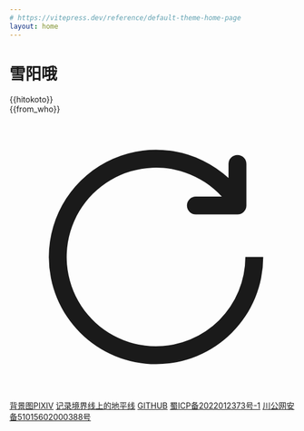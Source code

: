 ```yaml
---
# https://vitepress.dev/reference/default-theme-home-page
layout: home
---
```


<script setup>
import { ref,onMounted,onUnmounted  } from 'vue'

const loading = ref(false)
const hitokoto = ref('一路走一路失去，也一路拥有。')
const from_who = ref('')

let timer
function startInterval() {
  timer = setTimeout(fetchHitokoto, 30 * 1000)
}
async function fetchHitokoto() {
  if(loading.value) return
  loading.value = true

  if (timer) clearTimeout(timer)
  const data = await fetch('https://hi.logacg.com').then(res => res.json())
  if (data && data.hitokoto) {
    let str = ''
    if (data.from_who) {
      str += (`—— ${data.from_who}`)
    }

    if (data.from && data.from !== '原创') {
      str += (`「${data.from}」`)
    }
    from_who.value = str
    hitokoto.value = data.hitokoto
  }

  startInterval()
  loading.value = false
}

onMounted(() => {
  fetchHitokoto()
  document.body.style.backgroundImage = "url('./73575222_p0.webp')"
})

onUnmounted(() => {
  clearTimeout(timer)
  document.body.style.backgroundImage = 'none'
})
</script>

<div :class='$style.body'>
  <h1 :class='$style.h1'>雪阳哦</h1>
  <div :class="[$style.hitokoto]">
    {{hitokoto}}
  </div>
  <div :class="[$style.from_who]">{{from_who}}
  <div :class="[$style.more]" @click="fetchHitokoto" title="再来一句">
    <svg xmlns="http://www.w3.org/2000/svg" viewBox="0 0 1024 1024" :class="[loading ? $style.loading: '']">
      <path fill="currentColor"
        d="M784.512 230.272v-50.56a32 32 0 1 1 64 0v149.056a32 32 0 0 1-32 32H667.52a32 32 0 1 1 0-64h92.992A320 320 0 1 0 524.8 833.152a320 320 0 0 0 320-320h64a384 384 0 0 1-384 384 384 384 0 0 1-384-384 384 384 0 0 1 643.712-282.88z">
      </path>
    </svg>
  </div>
  </div>
</div>

<div :class='$style.copyright'>
    <a href="https://www.pixiv.net/artworks/73575222" rel="noopener noreferrer" target="_blank">背景图PIXIV</a>
  <span></span>
  <a href="https://logacg.com">记录境界线上的地平线</a>
  <span></span>
  <a href="https://github.com/sekaiai" rel="noopener noreferrer" target="_blank">GITHUB</a>
  <span></span>
  <a target="_blank" rel="noopener noreferrer" href="https://beian.miit.gov.cn">蜀ICP备2022012373号-1</a>
  <span></span>
  <a rel="noopener noreferrer" target="_blank" href="http://www.beian.gov.cn/portal/registerSystemInfo?recordcode=51015602000388">川公网安备51015602000388号</a>
</div>

<style module>
:root {
  --main-color: #fff;
  --font-size-hitokoto: 40px;
  --font-size-from-who: 28px;
}
/* 布局组件 */
.h1 {
  height: 12vh;
  opacity: 0;
}

.body {
  margin: 0;
  display: flex;
  flex-direction: column;
  align-items: center;
  gap: 2px;
  /* color: var(--main-color); */
}

.copyright {
  position: fixed;
  text-align: center;
  font-size: 14px;
  gap: 10px;
  display: flex;
  align-items: center;
  justify-content: center;
  width: 100%;
  left :0;
  right: 0;
  bottom: 2px;
  flex-wrap: wrap;
  padding: 5px 10px;
}
/* 版权信息样式 */
.copyright img {
  width: 14px;
  display: block;
}

.copyright span {
  display: inline-block;
  border-right: 1px solid #333;
  height: 14px;
}

/* 文本样式 */
.hitokoto {
  font-family: serif;
  text-align: center;
  font-size: var(--font-size-hitokoto);
  max-width: 824px;
  padding: 0 12px;
  line-height: initial;
  /* border-radius: 4px; */
  /* background-color: var(--vp-nav-bg-color); */
  background: color-mix(in srgb, var(--vp-nav-bg-color) 20%, transparent);
}

.from_who {
  font-family: serif;
  text-align: center;
  font-size: var(--font-size-from-who);
  padding: 0 10px;
  line-height: initial;
  display: flex;
  align-items: flex-end;
  background: color-mix(in srgb, var(--vp-nav-bg-color) 20%, transparent);
}

.more {
  width: 16px;
  height: 16px;
  padding: 6px 3px;
  cursor: pointer;
  line-height: 1;
  box-sizing: content-box;
}

@keyframes spin {
  to { transform: rotate(360deg); }
}

/* 状态样式 */
.loading {
  animation: spin .3s ease infinite;
}
</style>
